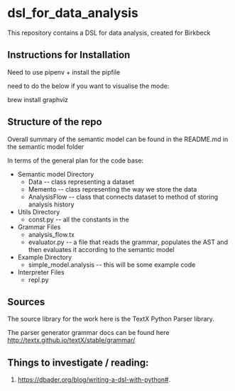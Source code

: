 # dsl_for_data_analysis

This repository contains a DSL for data analysis, created for Birkbeck

## Instructions for Installation
Need to use pipenv + install the pipfile

need to do the below if you want to visualise the mode:
 
brew install graphviz


## Structure of the repo
Overall summary of the semantic model can be found in the README.md in the semantic model folder

In terms of the general plan for the code base:
* Semantic model Directory
    * Data -- class representing a dataset
    * Memento -- class representing the way we store the data
    * AnalysisFlow -- class that connects dataset to method of storing analysis history
* Utils Directory
    * const.py -- all the constants in the 
* Grammar Files
    * analysis_flow.tx
    * evaluator.py -- a file that reads the grammar, populates the AST
    and then evaluates it according to the semantic model
* Example Directory
    * simple_model.analysis -- this will be some example code
* Interpreter Files
    * repl.py



## Sources
The source library for the work here is the TextX Python Parser library.

The parser generator grammar docs can be found here 
http://textx.github.io/textX/stable/grammar/


##  Things to investigate / reading:
1. https://dbader.org/blog/writing-a-dsl-with-python#.

